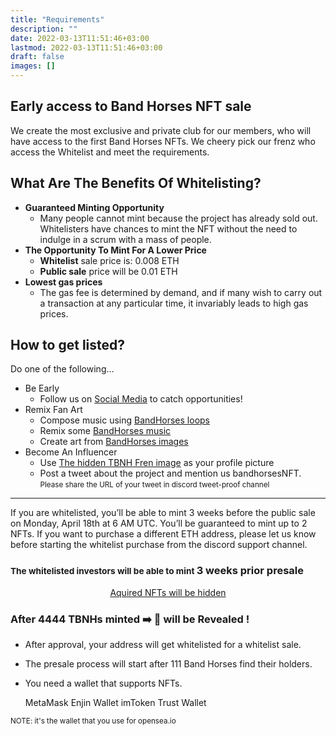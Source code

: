 ```yaml
---
title: "Requirements"
description: ""
date: 2022-03-13T11:51:46+03:00
lastmod: 2022-03-13T11:51:46+03:00
draft: false
images: []
---
```

## Early access to Band Horses NFT sale

 We create the most exclusive and private club for our members, who will have access to the first Band Horses NFTs. We cheery pick our frenz who access the Whitelist and meet the requirements.

## What Are The Benefits Of Whitelisting?

* **Guaranteed Minting Opportunity**
  * Many people cannot mint because the project has already sold out. Whitelisters have chances to mint the NFT without the need to indulge in a scrum with a mass of people.
* **The Opportunity To Mint For A Lower Price**
  * **Whitelist** sale price is: 0.008 ETH
  * **Public sale** price will be 0.01 ETH
* **Lowest gas prices**
  * The gas fee is determined by demand, and if many wish to carry out a transaction at any particular time, it invariably leads to high gas prices.

## How to get listed?

Do one of the following...

* Be Early
  * Follow us on [Social Media](https://links.bandhorses.com) to catch opportunities!
* Remix Fan Art
  * Compose music using  [BandHorses loops](/brand/#musics)
  * Remix some [BandHorses music](/brand/#musics)
  * Create art from [BandHorses images](/brand/#tbnh-brand-assets)
* Become An Influencer
  * Use [The hidden TBNH Fren image](/brand/#tbnh-brand-assets) as your profile picture
  * Post a tweet about the project and mention us bandhorsesNFT. <small class="text-muted">Please share the URL of your tweet in discord tweet-proof channel</small>

----

If you are whitelisted, you’ll be able to mint 3 weeks before the public sale on Monday, April 18th at 6 AM UTC. You’ll be guaranteed to mint up to 2 NFTs. If you want to purchase a different ETH address, please let us know before starting the whitelist purchase from the discord support channel.

### <small class="text-muted">The whitelisted investors will be able to mint </small>3 weeks prior presale

<p style="text-align: center;"><a href="https://nftexplained.info/guide-to-nft-reveals-why-your-nft-looks-like-everyone-elses%ef%bf%bc/" rel="nofollow">Aquired NFTs will be hidden</a></p>

### After 4️4️4️4️ TBNHs minted ➡️  🐴  will be Revealed !

* After approval, your address will get whitelisted for a whitelist sale.
* The presale process will start after 111 Band Horses find their holders.

* You need a wallet that supports NFTs.

    MetaMask
    Enjin Wallet
    imToken
    Trust Wallet

<small class="text-muted">NOTE: it's the wallet that you use for opensea.io</small>

